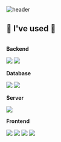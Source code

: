 
<!--
![Anurag's GitHub stats](https://github-readme-stats.vercel.app/api?username=Koeyh&show_icons=true&theme=radical)
  ![Top Langs](https://github-readme-stats.vercel.app/api/top-langs/?username=Koeyh&layout=compact)
-->
<!--
**Koeyh/Koeyh** is a ✨ _special_ ✨ repository because its `README.md` (this file) appears on your GitHub profile.

Here are some ideas to get you started:

- 🔭 I’m currently working on ...
- 🌱 I’m currently learning ...
- 👯 I’m looking to collaborate on ...
- 🤔 I’m looking for help with ...
- 💬 Ask me about ...
- 📫 How to reach me: ...
- 😄 Pronouns: ...
- ⚡ Fun fact: ...
-->
<!--[![header](https://capsule-render.vercel.app/api?type=waving&color=6994CDEE&text=&animation=twinkling&height=80)](https://capsule-render.vercel.app/api?type=rounded&height=300&color=gradient&text=Welcome🐣%20&reversal=true&desc=This%20is%20Koeyh's%20Github)-->

![header](https://capsule-render.vercel.app/api?type=rounded&height=300&text=Thanks%20to%20Visit👋&reversal=false&textBg=false&fontAlignY=50&animation=fadeIn&desc=This%20is%20Koeyh's%20GitHub&descAlignY=69&descSize=30)

<!--
[![Typing SVG](https://readme-typing-svg.demolab.com?font=Alkatra&weight=500&size=45&duration=3500&pause=3&color=6994CDEE&center=false&vCenter=false&multiline=true&repeat=true&width=1000&height=80&lines=Welcome+to+Koeyh's+GitHub!👋)](https://git.io/typing-svg)
-->
## 🔨 I've used 🔨
<div style="display:flex; flex-direction:column; align-items:flex-start;">
    <!-- Backend -->
    <p><strong>Backend</strong></p>
    <div>
        <img src="https://img.shields.io/badge/Java-007396?style=for-the-badge&logo=Java&logoColor=white"> 
        <img src="https://img.shields.io/badge/Spring Boot-6DB33F?style=for-the-badge&logo=spring boot&logoColor=white"> 
    </div>
    <!-- Database -->
    <p><strong>Database</strong></p>
    <div>
        <img src="https://img.shields.io/badge/oracle-F80000?style=for-the-badge&logo=oracle&logoColor=white"> 
        <img src="https://img.shields.io/badge/mysql-4479A1?style=for-the-badge&logo=mysql&logoColor=white"> 
    </div>
    <!-- Server -->
    <p><strong>Server</strong></p>
    <div>
        <img src="https://img.shields.io/badge/apache tomcat-F8DC75?style=for-the-badge&logo=apachetomcat&logoColor=black">
    </div>
    <!-- Frontend -->
    <p><strong>Frontend</strong></p>
    <div>
        <img src="https://img.shields.io/badge/html5-E34F26?style=flat-square&logo=html5&logoColor=white"> 
        <img src="https://img.shields.io/badge/css-1572B6?style=flat-square&logo=css3&logoColor=white"> 
        <img src="https://img.shields.io/badge/javascript-F7DF1E?style=flat-square&logo=javascript&logoColor=black"> 
        <img src="https://img.shields.io/badge/bootstrap-7952B3?style=flat-square&logo=bootstrap&logoColor=white">
    </div>
   
</div>
